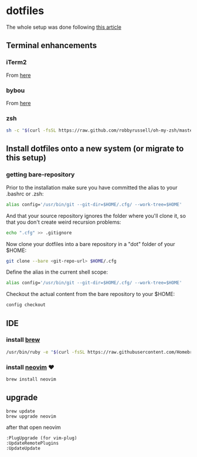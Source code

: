 # dotfiles
The whole setup was done following [this article](https://developer.atlassian.com/blog/2016/02/best-way-to-store-dotfiles-git-bare-repo/) 

## Terminal enhancements

### iTerm2
From [here](https://www.iterm2.com/)
### bybou
From [here](http://byobu.co/)
### zsh
```bash
sh -c "$(curl -fsSL https://raw.github.com/robbyrussell/oh-my-zsh/master/tools/install.sh)"
```

## Install dotfiles onto a new system (or migrate to this setup)

### getting bare-repository
Prior to the installation make sure you have committed the alias to your .bashrc or .zsh:
```bash
alias config='/usr/bin/git --git-dir=$HOME/.cfg/ --work-tree=$HOME'
```

And that your source repository ignores the folder where you'll clone it, so that you don't create weird recursion problems:

```bash 
echo ".cfg" >> .gitignore
```

Now clone your dotfiles into a bare repository in a "dot" folder of your $HOME:

```bash
git clone --bare <git-repo-url> $HOME/.cfg
```

Define the alias in the current shell scope:
```bash
alias config='/usr/bin/git --git-dir=$HOME/.cfg/ --work-tree=$HOME'
```

Checkout the actual content from the bare repository to your $HOME:
```bash 
config checkout
```

## IDE
### install [brew](https://brew.sh/index_es)
```bash 
/usr/bin/ruby -e "$(curl -fsSL https://raw.githubusercontent.com/Homebrew/install/master/install)"
```

### install [neovim](https://neovim.io/) ❤️
```bash 
brew install neovim
```




## upgrade
```
brew update
brew upgrade neovim
```
after that open neovim
```
:PlugUpgrade (for vim-plug)
:UpdateRemotePlugins
:UpdateUpdate
```
